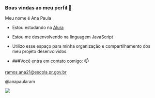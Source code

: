 ### Boas vindas ao meu perfil 💙

Meu nome é Ana Paula 

- Estou estudando na [Alura](httlps://www.alura.com.br)
- Estou me desenvolvendo na linguagem JavaScript
- Utilizo esse espaço para minha organização e compartilhamento dos meu projeto desenvolvidos 
  
- ###Você entra em contato comigo: 📫
  
ramos.ana21@escola.pr.gov.br

@anapaularam

![](https://media.tenor.com/i711TDaTUAAAC/naruto.gif) 
  
